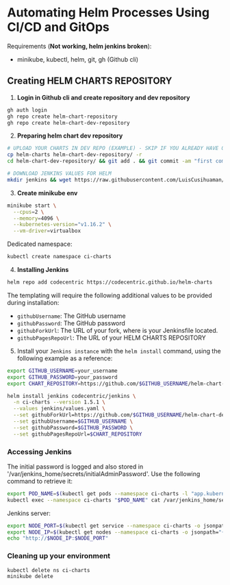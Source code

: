 # Automating Helm Processes Using CI/CD and GitOps

Requirements (**Not working, helm jenkins broken**):

-   minikube, kubectl, helm, git, gh (Github cli)

## Creating HELM CHARTS REPOSITORY

1. **Login in Github cli and create repository and dev repository**

```bash
gh auth login
gh repo create helm-chart-repository
gh repo create helm-chart-dev-repository
```

2. **Preparing helm chart dev repository**

```bash
# UPLOAD YOUR CHARTS IN DEV REPO (EXAMPLE) - SKIP IF YOU ALREADY HAVE ONE
cp helm-charts helm-chart-dev-repository/ -r
cd helm-chart-dev-repository/ && git add . && git commit -am "first commit" && git push && cd ..

# DOWNLOAD JENKINS VALUES FOR HELM
mkdir jenkins && wget https://raw.githubusercontent.com/LuisCusihuaman/SRE/master/learn-helm/07-cicd-gitops/01-ci-charts/jenkins/values.yaml -P jenkins
```

3. **Create minikube env**

```bash
minikube start \
  --cpus=2 \
  --memory=4096 \
  --kubernetes-version="v1.16.2" \
  --vm-driver=virtualbox
```

Dedicated namespace:

```bash
kubectl create namespace ci-charts
```

4. **Installing Jenkins**

```bash
helm repo add codecentric https://codecentric.github.io/helm-charts
```

The templating will require the following additional values to be provided during installation:

-   `githubUsername`: The GitHub username
-   `githubPassword`: The GitHub password
-   `githubForkUrl`: The URL of your fork, where is your Jenkinsfile located.
-   `githubPagesRepoUrl`: The URL of your HELM CHARTS REPOSITORY

5. Install your `Jenkins instance` with the `helm install` command, using the following example as a reference:

```bash
export GITHUB_USERNAME=your_username
export GITHUB_PASSWORD=your_password
export CHART_REPOSITORY=https://github.com/$GITHUB_USERNAME/helm-chart-repository

helm install jenkins codecentric/jenkins \
  -n ci-charts --version 1.5.1 \
  --values jenkins/values.yaml \
  --set githubForkUrl=https://github.com/$GITHUB_USERNAME/helm-chart-dev-repository \
  --set githubUsername=$GITHUB_USERNAME \
  --set githubPassword=$GITHUB_PASSWORD \
  --set githubPagesRepoUrl=$CHART_REPOSITORY
```

### Accessing Jenkins

The initial password is logged and also stored in '/var/jenkins_home/secrets/initialAdminPassword'.
Use the following command to retrieve it:

```bash
export POD_NAME=$(kubectl get pods --namespace ci-charts -l "app.kubernetes.io/name=jenkins,app.kubernetes.io/instance=jenkins" -o jsonpath="{.items[0].metadata.name}")
kubectl exec --namespace ci-charts "$POD_NAME" cat /var/jenkins_home/secrets/initialAdminPassword
```

Jenkins server:

```bash
export NODE_PORT=$(kubectl get service --namespace ci-charts -o jsonpath="{.spec.ports[0].nodePort}" jenkins-master)
export NODE_IP=$(kubectl get nodes --namespace ci-charts -o jsonpath="{.items[0].status.addresses[0].address}")
echo "http://$NODE_IP:$NODE_PORT"
```

### Cleaning up your environment

```bash
kubectl delete ns ci-charts
minikube delete
```
